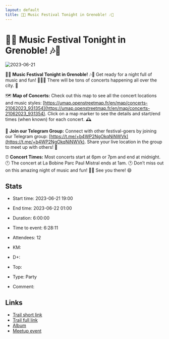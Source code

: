 ```yaml
---
layout: default
title: 🎉🎶 Music Festival Tonight in Grenoble! 🎶🎉
---
```


# 🎉🎶 Music Festival Tonight in Grenoble! 🎶🎉

![2023-06-21](/Stats/img/orig/2023-06-21.jpg)

🎉🎶 **Music Festival Tonight in Grenoble!** 🎶🎉
Get ready for a night full of music and fun! 🎸🥁🎤 There will be tons of concerts happening all over the city. 🌃

🗺️ **Map of Concerts:** Check out this map to see all the concert locations and music styles: [https://umap.openstreetmap.fr/en/map/concerts-21062023_931354](https://umap.openstreetmap.fr/en/map/concerts-21062023_931354). Click on a map marker to see the details and start/end times (when known) for each concert. 🕰️

💬 **Join our Telegram Group:** Connect with other festival-goers by joining our Telegram group: [https://t.me/+b4WP2NgOkqNiNWVk](https://t.me/+b4WP2NgOkqNiNWVk). Share your live location in the group to meet up with others! 📍

⏰ **Concert Times:** Most concerts start at 6pm or 7pm and end at midnight. 🕛 The concert at La Bobine Parc Paul Mistral ends at 1am. 🕐
Don’t miss out on this amazing night of music and fun! 🎊🎉 See you there! 😄

## Stats

- Start time: 2023-06-21 19:00
- End time: 2023-06-22 01:00
- Duration: 6:00:00
- Time to event: 6:28:11
- Attendees: 12

- KM: 
- D+: 
- Top: 
- Type: Party
- Comment: 

## Links

- [Trail short link]()
- [Trail full link]()
- [Album](https://binnette.github.io/GacImg2023/)
- [Meetup event](https://www.meetup.com/grenoble-adventure-club-english-french/events/294323411/)
